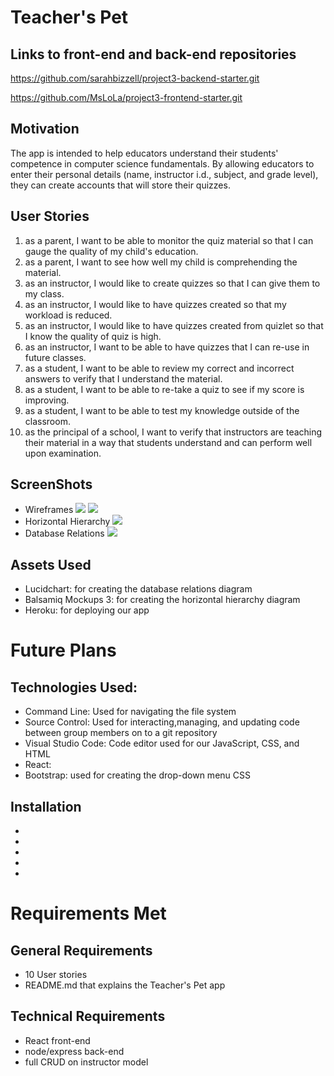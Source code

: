 # Teacher's Pet
## Links to front-end and back-end repositories
https://github.com/sarahbizzell/project3-backend-starter.git

https://github.com/MsLoLa/project3-frontend-starter.git

## Motivation
The app is intended to help educators understand their students' competence in computer science fundamentals. By allowing educators to enter their personal details (name, instructor i.d., subject, and grade level), they can create accounts that will store their quizzes. 

## User Stories
1. as a parent, I want to be able to monitor the quiz material so that I can gauge the quality of my child's education.
2. as a parent, I want to see how well my child is comprehending the material.
3. as an instructor, I would like to create quizzes so that I can give them to my class.
4. as an instructor, I would like to have quizzes created so that my workload is reduced.
5. as an instructor, I would like to have quizzes created from quizlet so that I know the quality of quiz is high.
6. as an instructor, I want to be able to have quizzes that I can re-use in future classes.
7. as a student, I want to be able to review my correct and incorrect answers to verify that I understand the material.
8. as a student, I want to be able to re-take a quiz to see if my score is improving. 
9. as a student, I want to be able to test my knowledge outside of the classroom.
10. as the principal of a school, I want to verify that instructors are teaching their material in a way that students understand and can perform well upon examination.

## ScreenShots

* Wireframes 
![](https://i.imgur.com/9dlZoq9.png)
![](https://i.imgur.com/TiV2lXQ.png)
* Horizontal Hierarchy
![](https://i.imgur.com/v3hUELW.png)
* Database Relations
![](https://i.imgur.com/n29rk13.png)

## Assets Used
* Lucidchart: for creating the database relations diagram
* Balsamiq Mockups 3: for creating the horizontal hierarchy diagram
* Heroku: for deploying our app

# Future Plans


## Technologies Used: 
* Command Line: Used for navigating the file system
* Source Control: Used for interacting,managing, and updating code between group members on to a git repository
* Visual Studio Code: Code editor used for our JavaScript, CSS, and HTML 
* React: 
* Bootstrap: used for creating the drop-down menu CSS

## Installation
*
*
*
*
*



# Requirements Met

## General Requirements
* 10 User stories
* README.md that explains the Teacher's Pet app
## Technical Requirements
* React front-end
* node/express back-end
* full CRUD on instructor model 


